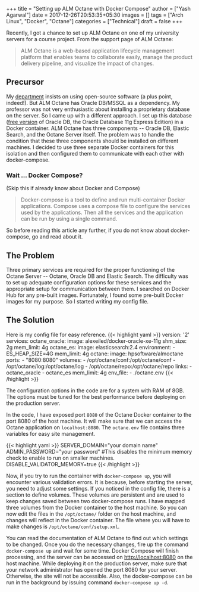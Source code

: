 +++
title = "Setting up ALM Octane with Docker Compose"
author = ["Yash Agarwal"]
date = 2017-12-26T20:53:35+05:30
images = []
tags = ["Arch Linux", "Docker", "Octane"]
categories = ["Technical"]
draft = false
+++

Recently, I got a chance to set up ALM Octane on one of my university servers for a course project. From the support page of ALM Octane:

> ALM Octane is a web-based application lifecycle management platform that enables teams to collaborate easily, manage the product delivery pipeline, and visualize the impact of changes.

## Precursor
My [department](http://cse.nitc.ac.in/) insists on using open-source software (a plus point, indeed!). But ALM Octane has Oracle DB/MSSQL as a dependency. My professor was not very enthusiastic about installing a proprietary database on the server. So I came up with a different approach. I set up this database ([free version](https://www.oracle.com/database/technologies/appdev/xe.html) of Oracle DB, the Oracle Database 11g Express Edition) in a Docker container. ALM Octane has three components -- Oracle DB, Elastic Search, and the Octane Server itself. The problem was to handle the condition that these three components should be installed on different machines. I decided to use three separate Docker containers for this isolation and then configured them to communicate with each other with docker-compose.

### Wait ... Docker Compose?
(Skip this if already know about Docker and Compose)

> Docker-compose is a tool to define and run multi-container Docker applications. Compose uses a compose file to configure the services used by the applications. Then all the services and the application can be run by using a single command.

So before reading this article any further, if you do not know about docker-compose, go and read about it.

## The Problem
Three primary services are required for the proper functioning of the Octane Server -- Octane, Oracle DB and Elastic Search. The difficulty was to set up adequate configuration options for these services and the appropriate setup for communication between them. I searched on Docker Hub for any pre-built images. Fortunately, I found some pre-built Docker images for my purpose. So I started writing my config file.

## The Solution
Here is my config file for easy reference.
{{< highlight yaml >}}
version: '2'
services:
  octane_oracle:
    image: alexeiled/docker-oracle-xe-11g
    shm_size: 2g
    mem_limit: 4g
  octane_es:
    image: elasticsearch:2.4
    environment:
      - ES_HEAP_SIZE=4G
    mem_limit: 4g
  octane:
    image: hpsoftware/almoctane
    ports:
      - "8080:8080"
    volumes:
      - /opt/octane/conf:/opt/octane/conf
      - /opt/octane/log:/opt/octane/log
      - /opt/octane/repo:/opt/octane/repo
    links:
      - octane_oracle
      - octane_es
    mem_limit: 4g
    env_file:
      - ./octane.env
{{< /highlight >}}

The configuration options in the code are for a system with RAM of 8GB. The options must be tuned for the best performance before deploying on the production server.

In the code, I have exposed port `8080` of the Octane Docker container to the port 8080 of the host machine. It will make sure that we can access the Octane application on `localhost:8080`. The `octane.env` file contains three variables for easy site management.

{{< highlight yaml >}}
SERVER_DOMAIN="your domain name"
ADMIN_PASSWORD="your password"
#This disables the minimum memory check to enable to run on smaller machines.
DISABLE_VALIDATOR_MEMORY=true
{{< /highlight >}}

Now, if you try to run the container with `docker-compose up`, you will encounter various validation errors. It is because, before starting the server, you need to adjust some settings. If you noticed in the config file, there is a section to define volumes. These volumes are persistent and are used to keep changes saved between two docker-compose runs. I have mapped three volumes from the Docker container to the host machine. So you can now edit the files in the `/opt/octane/` folder on the host machine, and changes will reflect in the Docker container. The file where you will have to make changes is `/opt/octane/conf/setup.xml`.

You can read the documentation of ALM Octane to find out which settings to be changed. Once you do the necessary changes, fire up the command `docker-compose up` and wait for some time. Docker Compose will finish processing, and the server can be accessed on [http://localhost:8080](http://localhost:8080) on the host machine. While deploying it on the production server, make sure that your network administrator has opened the port 8080 for your server. Otherwise, the site will not be accessible. Also, the docker-compose can be run in the background by issuing command `docker-compose up -d`.
